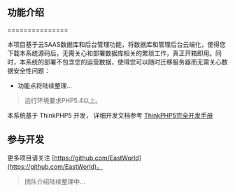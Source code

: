 ## 功能介绍
===============

本项目基于云SAAS数据库和后台管理功能，将数据库和管理后台云端化，使得您下载本系统源码后，无需关心和部署数据库相关的繁琐工作，真正开箱即用。同时，本系统的部署不包含您的运营数据，使得您可以随时迁移服务器而无需关心数据安全性问题：

 + 功能点将陆续整理...

> 运行环境要求PHP5.4以上。

本系统基于 ThinkPHP5 开发，
详细开发文档参考 [ThinkPHP5完全开发手册](http://www.kancloud.cn/manual/thinkphp5)

## 参与开发
更多项目请关注 [https://github.com/EastWorld](https://github.com/EastWorld)。

> 团队介绍陆续整理中...
